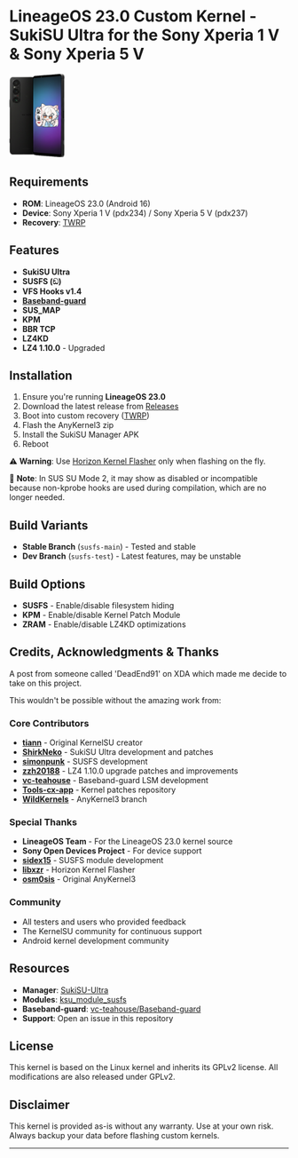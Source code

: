 # LineageOS 23.0 Custom Kernel - SukiSU Ultra for the Sony Xperia 1 V & Sony Xperia 5 V
<img src="https://github.com/spacealtctrl/sm8550_SukiSU_SUSFS/blob/main/assets/sonysuki.png" alt="SukiSU Ultra" width="100" height="150"/>

## Requirements
- **ROM**: LineageOS 23.0 (Android 16)
- **Device**: Sony Xperia 1 V (pdx234) / Sony Xperia 5 V (pdx237)
- **Recovery**: [TWRP](https://xdaforums.com/t/recovery-unofficial-updated-teamwin-recovery-project-3-7-1-for-xperia-1v-03-20-2024.4662645/)

## Features
- **SukiSU Ultra**
- **SUSFS (ඞ)**
- **VFS Hooks v1.4**
- **[Baseband-guard](https://github.com/vc-teahouse/Baseband-guard)**
- **SUS_MAP**
- **KPM**
- **BBR TCP**
- **LZ4KD**
- **LZ4 1.10.0** - Upgraded

## Installation
1. Ensure you're running **LineageOS 23.0**
2. Download the latest release from [Releases](../../releases)
3. Boot into custom recovery ([TWRP](https://xdaforums.com/t/recovery-unofficial-updated-teamwin-recovery-project-3-7-1-for-xperia-1v-03-20-2024.4662645/))
4. Flash the AnyKernel3 zip
5. Install the SukiSU Manager APK
6. Reboot

⚠️ **Warning**: Use [Horizon Kernel Flasher](https://github.com/libxzr/HorizonKernelFlasher) only when flashing on the fly.

📃 **Note**: In SUS SU Mode 2, it may show as disabled or incompatible because non-kprobe hooks are used during compilation, which are no longer needed.

## Build Variants
- **Stable Branch** (`susfs-main`) - Tested and stable
- **Dev Branch** (`susfs-test`) - Latest features, may be unstable

## Build Options
- **SUSFS** - Enable/disable filesystem hiding
- **KPM** - Enable/disable Kernel Patch Module
- **ZRAM** - Enable/disable LZ4KD optimizations

## Credits, Acknowledgments & Thanks
A post from someone called 'DeadEnd91' on XDA which made me decide to take on this project.

This wouldn't be possible without the amazing work from:

### Core Contributors
- **[tiann](https://github.com/tiann)** - Original KernelSU creator
- **[ShirkNeko](https://github.com/ShirkNeko)** - SukiSU Ultra development and patches
- **[simonpunk](https://gitlab.com/simonpunk)** - SUSFS development
- **[zzh20188](https://github.com/zzh20188)** - LZ4 1.10.0 upgrade patches and improvements
- **[vc-teahouse](https://github.com/vc-teahouse)** - Baseband-guard LSM development
- **[Tools-cx-app](https://github.com/Tools-cx-app)** - Kernel patches repository
- **[WildKernels](https://github.com/WildKernels/AnyKernel3)** - AnyKernel3 branch

### Special Thanks
- **LineageOS Team** - For the LineageOS 23.0 kernel source
- **Sony Open Devices Project** - For device support
- **[sidex15](https://github.com/sidex15)** - SUSFS module development
- **[libxzr](https://github.com/libxzr)** - Horizon Kernel Flasher
- **[osm0sis](https://github.com/osm0sis)** - Original AnyKernel3

### Community
- All testers and users who provided feedback
- The KernelSU community for continuous support
- Android kernel development community

## Resources
- **Manager**: [SukiSU-Ultra](https://github.com/SukiSU-Ultra/SukiSU-Ultra)
- **Modules**: [ksu_module_susfs](https://github.com/sidex15/ksu_module_susfs)
- **Baseband-guard**: [vc-teahouse/Baseband-guard](https://github.com/vc-teahouse/Baseband-guard)
- **Support**: Open an issue in this repository

## License
This kernel is based on the Linux kernel and inherits its GPLv2 license. All modifications are also released under GPLv2.

## Disclaimer
This kernel is provided as-is without any warranty. Use at your own risk. Always backup your data before flashing custom kernels.

---
